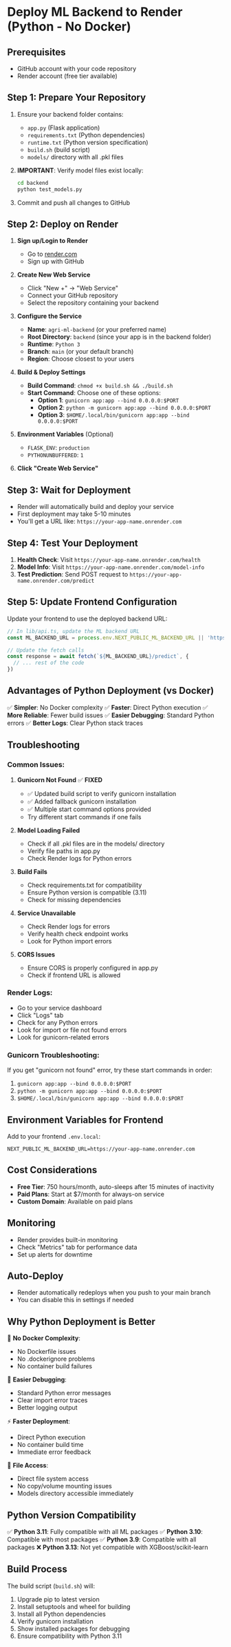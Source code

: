 # Deploy ML Backend to Render (Python - No Docker)

## Prerequisites
- GitHub account with your code repository
- Render account (free tier available)

## Step 1: Prepare Your Repository

1. Ensure your backend folder contains:
   - `app.py` (Flask application)
   - `requirements.txt` (Python dependencies)
   - `runtime.txt` (Python version specification)
   - `build.sh` (build script)
   - `models/` directory with all .pkl files

2. **IMPORTANT**: Verify model files exist locally:
   ```bash
   cd backend
   python test_models.py
   ```

3. Commit and push all changes to GitHub

## Step 2: Deploy on Render

1. **Sign up/Login to Render**
   - Go to [render.com](https://render.com)
   - Sign up with GitHub

2. **Create New Web Service**
   - Click "New +" → "Web Service"
   - Connect your GitHub repository
   - Select the repository containing your backend

3. **Configure the Service**
   - **Name**: `agri-ml-backend` (or your preferred name)
   - **Root Directory**: `backend` (since your app is in the backend folder)
   - **Runtime**: `Python 3`
   - **Branch**: `main` (or your default branch)
   - **Region**: Choose closest to your users

4. **Build & Deploy Settings**
   - **Build Command**: `chmod +x build.sh && ./build.sh`
   - **Start Command**: Choose one of these options:
     - **Option 1**: `gunicorn app:app --bind 0.0.0.0:$PORT`
     - **Option 2**: `python -m gunicorn app:app --bind 0.0.0.0:$PORT`
     - **Option 3**: `$HOME/.local/bin/gunicorn app:app --bind 0.0.0.0:$PORT`

5. **Environment Variables** (Optional)
   - `FLASK_ENV`: `production`
   - `PYTHONUNBUFFERED`: `1`

6. **Click "Create Web Service"**

## Step 3: Wait for Deployment

- Render will automatically build and deploy your service
- First deployment may take 5-10 minutes
- You'll get a URL like: `https://your-app-name.onrender.com`

## Step 4: Test Your Deployment

1. **Health Check**: Visit `https://your-app-name.onrender.com/health`
2. **Model Info**: Visit `https://your-app-name.onrender.com/model-info`
3. **Test Prediction**: Send POST request to `https://your-app-name.onrender.com/predict`

## Step 5: Update Frontend Configuration

Update your frontend to use the deployed backend URL:

```typescript
// In lib/api.ts, update the ML backend URL
const ML_BACKEND_URL = process.env.NEXT_PUBLIC_ML_BACKEND_URL || 'https://your-app-name.onrender.com'

// Update the fetch calls
const response = await fetch(`${ML_BACKEND_URL}/predict`, {
  // ... rest of the code
})
```

## Advantages of Python Deployment (vs Docker)

✅ **Simpler**: No Docker complexity
✅ **Faster**: Direct Python execution
✅ **More Reliable**: Fewer build issues
✅ **Easier Debugging**: Standard Python errors
✅ **Better Logs**: Clear Python stack traces

## Troubleshooting

### Common Issues:

1. **Gunicorn Not Found** ✅ **FIXED**
   - ✅ Updated build script to verify gunicorn installation
   - ✅ Added fallback gunicorn installation
   - ✅ Multiple start command options provided
   - Try different start commands if one fails

2. **Model Loading Failed**
   - Check if all .pkl files are in the models/ directory
   - Verify file paths in app.py
   - Check Render logs for Python errors

3. **Build Fails**
   - Check requirements.txt for compatibility
   - Ensure Python version is compatible (3.11)
   - Check for missing dependencies

4. **Service Unavailable**
   - Check Render logs for errors
   - Verify health check endpoint works
   - Look for Python import errors

5. **CORS Issues**
   - Ensure CORS is properly configured in app.py
   - Check if frontend URL is allowed

### Render Logs:
- Go to your service dashboard
- Click "Logs" tab
- Check for any Python errors
- Look for import or file not found errors
- Look for gunicorn-related errors

### Gunicorn Troubleshooting:
If you get "gunicorn not found" error, try these start commands in order:
1. `gunicorn app:app --bind 0.0.0.0:$PORT`
2. `python -m gunicorn app:app --bind 0.0.0.0:$PORT`
3. `$HOME/.local/bin/gunicorn app:app --bind 0.0.0.0:$PORT`

## Environment Variables for Frontend

Add to your frontend `.env.local`:
```
NEXT_PUBLIC_ML_BACKEND_URL=https://your-app-name.onrender.com
```

## Cost Considerations

- **Free Tier**: 750 hours/month, auto-sleeps after 15 minutes of inactivity
- **Paid Plans**: Start at $7/month for always-on service
- **Custom Domain**: Available on paid plans

## Monitoring

- Render provides built-in monitoring
- Check "Metrics" tab for performance data
- Set up alerts for downtime

## Auto-Deploy

- Render automatically redeploys when you push to your main branch
- You can disable this in settings if needed

## Why Python Deployment is Better

🚀 **No Docker Complexity**: 
- No Dockerfile issues
- No .dockerignore problems
- No container build failures

🔧 **Easier Debugging**:
- Standard Python error messages
- Clear import error traces
- Better logging output

⚡ **Faster Deployment**:
- Direct Python execution
- No container build time
- Immediate error feedback

📁 **File Access**:
- Direct file system access
- No copy/volume mounting issues
- Models directory accessible immediately

## Python Version Compatibility

✅ **Python 3.11**: Fully compatible with all ML packages
✅ **Python 3.10**: Compatible with most packages
✅ **Python 3.9**: Compatible with all packages
❌ **Python 3.13**: Not yet compatible with XGBoost/scikit-learn

## Build Process

The build script (`build.sh`) will:
1. Upgrade pip to latest version
2. Install setuptools and wheel for building
3. Install all Python dependencies
4. Verify gunicorn installation
5. Show installed packages for debugging
6. Ensure compatibility with Python 3.11

